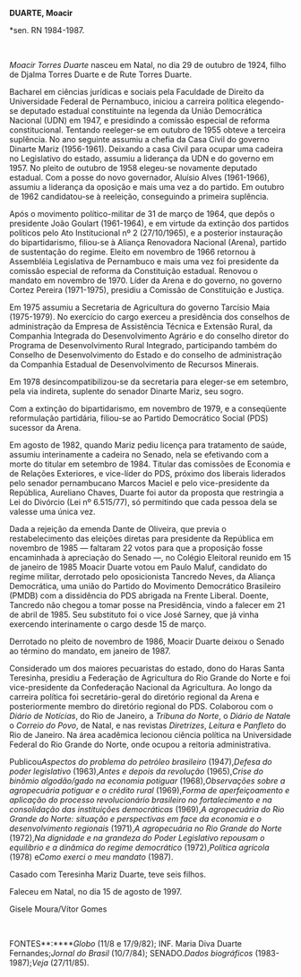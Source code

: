 **DUARTE, Moacir**

\*sen. RN 1984-1987.

 

*Moacir Torres Duarte* nasceu em Natal, no dia 29 de outubro de 1924,
filho de Djalma Torres Duarte e de Rute Torres Duarte.

Bacharel em ciências jurídicas e sociais pela Faculdade de Direito da
Universidade Federal de Pernambuco, iniciou a carreira política
elegendo-se deputado estadual constituinte na legenda da União
Democrática Nacional (UDN) em 1947, e presidindo a comissão especial de
reforma constitucional. Tentando reeleger-se em outubro de 1955 obteve a
terceira suplência. No ano seguinte assumiu a chefia da Casa Civil do
governo Dinarte Mariz (1956-1961). Deixando a casa Civil para ocupar uma
cadeira no Legislativo do estado, assumiu a liderança da UDN e do
governo em 1957. No pleito de outubro de 1958 elegeu-se novamente
deputado estadual. Com a posse do novo governador, Aluísio Alves
(1961-1966), assumiu a liderança da oposição e mais uma vez a do
partido. Em outubro de 1962 candidatou-se à reeleição, conseguindo a
primeira suplência.

Após o movimento político-militar de 31 de março de 1964, que depôs o
presidente João Goulart (1961-1964), e em virtude da extinção dos
partidos políticos pelo Ato Institucional nº 2 (27/10/1965), e a
posterior instauração do bipartidarismo, filiou-se à Aliança Renovadora
Nacional (Arena), partido de sustentação do regime. Eleito em novembro
de 1966 retornou à Assembléia Legislativa de Pernambuco e mais uma vez
foi presidente da comissão especial de reforma da Constituição estadual.
Renovou o mandato em novembro de 1970. Líder da Arena e do governo, no
governo Cortez Pereira (1971-1975), presidiu a Comissão de Constituição
e Justiça.

Em 1975 assumiu a Secretaria de Agricultura do governo Tarcísio Maia
(1975-1979). No exercício do cargo exerceu a presidência dos conselhos
de administração da Empresa de Assistência Técnica e Extensão Rural, da
Companhia Integrada do Desenvolvimento Agrário e do conselho diretor do
Programa de Desenvolvimento Rural Integrado, participando também do
Conselho de Desenvolvimento do Estado e do conselho de administração da
Companhia Estadual de Desenvolvimento de Recursos Minerais.

Em 1978 desincompatibilizou-se da secretaria para eleger-se em setembro,
pela via indireta, suplente do senador Dinarte Mariz, seu sogro.

Com a extinção do bipartidarismo, em novembro de 1979, e a conseqüente
reformulação partidária, filiou-se ao Partido Democrático Social (PDS)
sucessor da Arena.

Em agosto de 1982, quando Mariz pediu licença para tratamento de saúde,
assumiu interinamente a cadeira no Senado, nela se efetivando com a
morte do titular em setembro de 1984. Titular das comissões de Economia
e de Relações Exteriores, e vice-líder do PDS, próximo dos liberais
liderados pelo senador pernambucano Marcos Maciel e pelo vice-presidente
da República, Aureliano Chaves, Duarte foi autor da proposta que
restringia a Lei do Divórcio (Lei nº 6.515/77), só permitindo que cada
pessoa dela se valesse uma única vez.

Dada a rejeição da emenda Dante de Oliveira, que previa o
restabelecimento das eleições diretas para presidente da República em
novembro de 1985 — faltaram 22 votos para que a proposição fosse
encaminhada à apreciação do Senado —, no Colégio Eleitoral reunido em 15
de janeiro de 1985 Moacir Duarte votou em Paulo Maluf, candidato do
regime militar, derrotado pelo oposicionista Tancredo Neves, da Aliança
Democrática, uma união do Partido do Movimento Democrático Brasileiro
(PMDB) com a dissidência do PDS abrigada na Frente Liberal. Doente,
Tancredo não chegou a tomar posse na Presidência, vindo a falecer em 21
de abril de 1985. Seu substituto foi o vice José Sarney, que já vinha
exercendo interinamente o cargo desde 15 de março.

Derrotado no pleito de novembro de 1986, Moacir Duarte deixou o Senado
ao término do mandato, em janeiro de 1987.

Considerado um dos maiores pecuaristas do estado, dono do Haras Santa
Teresinha, presidiu a Federação de Agricultura do Rio Grande do Norte e
foi vice-presidente da Confederação Nacional da Agricultura. Ao longo da
carreira política foi secretário-geral do diretório regional da Arena e
posteriormente membro do diretório regional do PDS. Colaborou com o
*Diário de Notícias*, do Rio de Janeiro, a *Tribuna do Norte*, o *Diário
de Natal*e o *Correio do Povo*, de Natal, e nas revistas *Diretrizes*,
*Leitura* e *Panfleto* do Rio de Janeiro. Na área acadêmica lecionou
ciência política na Universidade Federal do Rio Grande do Norte, onde
ocupou a reitoria administrativa.

Publicou*Aspectos do problema do petróleo brasileiro* (1947),*Defesa do
poder legislativo* (1963),*Antes e depois da revolução* (1965),*Crise do
binômio algodão/gado na economia potiguar* (1968),*Observações sobre a
agropecuária potiguar e o crédito rural* (1969),*Forma de
aperfeiçoamento e aplicação do processo revolucionário brasileiro no
fortalecimento e na consolidação das instituições democráticas*
(1969),*A agropecuária do Rio Grande do Norte: situação e perspectivas
em face da economia e o desenvolvimento regionais* (1971),*A
agropecuária no Rio Grande do Norte* (1972),*Na dignidade e na grandeza
do Poder Legislativo repousam o equilíbrio e a dinâmica do regime
democrático* (1972),*Política agrícola* (1978) e*Como exerci o meu
mandato* (1987).

Casado com Teresinha Mariz Duarte, teve seis filhos.

Faleceu em Natal, no dia 15 de agosto de 1997.

Gisele Moura/Vítor Gomes

 

FONTES**:*****Globo* (11/8 e 17/9/82); INF. Maria Diva Duarte
Fernandes;*Jornal do Brasil* (10/7/84); SENADO.*Dados biográficos*
(1983-1987);*Veja* (27/11/85).

 

 
